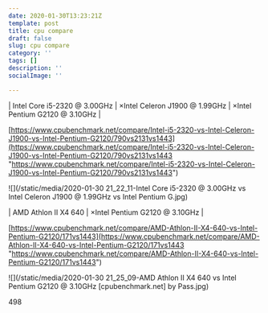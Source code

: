```yaml
---
date: 2020-01-30T13:23:21Z
template: post
title: cpu compare
draft: false
slug: cpu compare
category: ''
tags: []
description: ''
socialImage: ''

---
```

| Intel Core i5-2320 @ 3.00GHz | ×Intel Celeron J1900 @ 1.99GHz | ×Intel Pentium G2120 @ 3.10GHz |

[https://www.cpubenchmark.net/compare/Intel-i5-2320-vs-Intel-Celeron-J1900-vs-Intel-Pentium-G2120/790vs2131vs1443](https://www.cpubenchmark.net/compare/Intel-i5-2320-vs-Intel-Celeron-J1900-vs-Intel-Pentium-G2120/790vs2131vs1443 "https://www.cpubenchmark.net/compare/Intel-i5-2320-vs-Intel-Celeron-J1900-vs-Intel-Pentium-G2120/790vs2131vs1443")

![](/static/media/2020-01-30 21_22_11-Intel Core i5-2320 @ 3.00GHz vs Intel Celeron J1900 @ 1.99GHz vs Intel Pentium G.jpg)

| AMD Athlon II X4 640 | ×Intel Pentium G2120 @ 3.10GHz |

[https://www.cpubenchmark.net/compare/AMD-Athlon-II-X4-640-vs-Intel-Pentium-G2120/171vs1443](https://www.cpubenchmark.net/compare/AMD-Athlon-II-X4-640-vs-Intel-Pentium-G2120/171vs1443 "https://www.cpubenchmark.net/compare/AMD-Athlon-II-X4-640-vs-Intel-Pentium-G2120/171vs1443")

![](/static/media/2020-01-30 21_25_09-AMD Athlon II X4 640 vs Intel Pentium G2120 @ 3.10GHz \[cpubenchmark.net\] by Pass.jpg)

498
